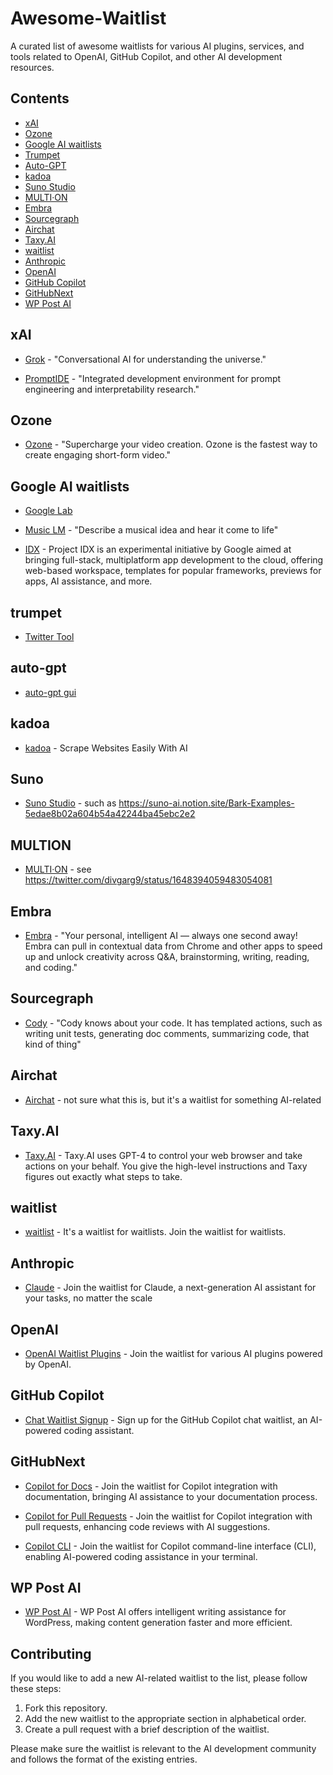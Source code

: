 # Awesome-Waitlist

A curated list of awesome waitlists for various AI plugins, services, and tools related to OpenAI, GitHub Copilot, and other AI development resources.

## Contents

- [xAI](#xAI)
- [Ozone](#ozone)
- [Google AI waitlists](#google-ai-waitlists)
- [Trumpet](#trumpet)
- [Auto-GPT](#auto-gpt)
- [kadoa](#kadoa)
- [Suno Studio](#Suno)
- [MULTI·ON](#MULTION)
- [Embra](#embra)
- [Sourcegraph](#sourcegraph)
- [Airchat](#airchat)
- [Taxy.AI](#taxyai)
- [waitlist](#waitlist)
- [Anthropic](#anthropic)
- [OpenAI](#openai)
- [GitHub Copilot](#github-copilot)
- [GitHubNext](#githubnext)
- [WP Post AI](#wp-post-ai)

## xAI

- [Grok](https://grok.x.ai/) - "Conversational AI for understanding the universe."

- [PromptIDE](https://ide.x.ai/) - "Integrated development environment for prompt engineering and interpretability research."

## Ozone

- [Ozone](https://www.ozone.pro/) - "Supercharge your video creation. Ozone is the fastest way to create engaging short-form video."

## Google AI waitlists

- [Google Lab](https://labs.google/)

- [Music LM](https://aitestkitchen.withgoogle.com/experiments/music-lm) - "Describe a musical idea and hear it come to life"

- [IDX](https://idx.dev) - Project IDX is an experimental initiative by Google aimed at bringing full-stack, multiplatform app development to the cloud, offering web-based workspace, templates for popular frameworks, previews for apps, AI assistance, and more.

## trumpet

- [Twitter Tool](https://www.trumpet.house/)

## auto-gpt

- [auto-gpt gui](https://news.agpt.co/)

## kadoa

- [kadoa](https://www.kadoa.com/signup/self-serve) - Scrape Websites Easily With AI

## Suno

- [Suno Studio](https://3os84zs17th.typeform.com/suno-studio) - such as https://suno-ai.notion.site/Bark-Examples-5edae8b02a604b54a42244ba45ebc2e2

## MULTION

- [MULTI·ON](https://b482b2hr95m.typeform.com/to/M5AJZ0i2) - see https://twitter.com/divgarg9/status/1648394059483054081

## Embra

- [Embra](https://embra.app/) - "Your personal, intelligent AI — always one second away! Embra can pull in contextual data from Chrome and other apps to speed up and unlock creativity across Q&A, brainstorming, writing, reading, and coding."

## Sourcegraph

- [Cody](https://sourcegraph.typeform.com/cody-signup) - "Cody knows about your code. It has templated actions, such as writing unit tests, generating doc comments, summarizing code, that kind of thing"

## Airchat

- [Airchat](https://www.getairchat.com/) - not sure what this is, but it's a waitlist for something AI-related

## Taxy.AI

- [Taxy.AI](https://docs.google.com/forms/d/e/1FAIpQLScAFKI1fZ1cXhBmSp2HM93Jvuc8Jvrxh5iSbkKhtwKN-OHoTQ/viewform) - Taxy.AI uses GPT-4 to control your web browser and take actions on your behalf. You give the high-level instructions and Taxy figures out exactly what steps to take.

## waitlist

- [waitlist](https://waitlist.wtf) - It's a waitlist for waitlists. Join the waitlist for waitlists.

## Anthropic

- [Claude](https://www.anthropic.com/earlyaccess) - Join the waitlist for Claude, a next-generation AI assistant for your tasks, no matter the scale

## OpenAI

- [OpenAI Waitlist Plugins](https://openai.com/waitlist/plugins) - Join the waitlist for various AI plugins powered by OpenAI.

## GitHub Copilot

- [Chat Waitlist Signup](https://github.com/github-copilot/chat_waitlist_signup/join) - Sign up for the GitHub Copilot chat waitlist, an AI-powered coding assistant.

## GitHubNext

- [Copilot for Docs](https://githubnext.com/projects/copilot-for-docs) - Join the waitlist for Copilot integration with documentation, bringing AI assistance to your documentation process.

- [Copilot for Pull Requests](https://githubnext.com/projects/copilot-for-pull-requests) - Join the waitlist for Copilot integration with pull requests, enhancing code reviews with AI suggestions.

- [Copilot CLI](https://githubnext.com/projects/copilot-cli) - Join the waitlist for Copilot command-line interface (CLI), enabling AI-powered coding assistance in your terminal.

## WP Post AI

- [WP Post AI](https://wppostai.com/) -  WP Post AI offers intelligent writing assistance for WordPress, making content generation faster and more efficient.

## Contributing

If you would like to add a new AI-related waitlist to the list, please follow these steps:

1. Fork this repository.
2. Add the new waitlist to the appropriate section in alphabetical order.
3. Create a pull request with a brief description of the waitlist.

Please make sure the waitlist is relevant to the AI development community and follows the format of the existing entries.
